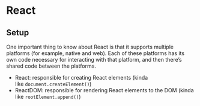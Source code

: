 # React

## Setup

One important thing to know about React is that it supports multiple platforms (for example, native and web). Each of these platforms has its own code necessary for interacting with that platform, and then there’s shared code between the platforms.

* React: responsible for creating React elements (kinda like `document.createElement()`)
* ReactDOM: responsible for rendering React elements to the DOM (kinda like `rootElement.append()`)

